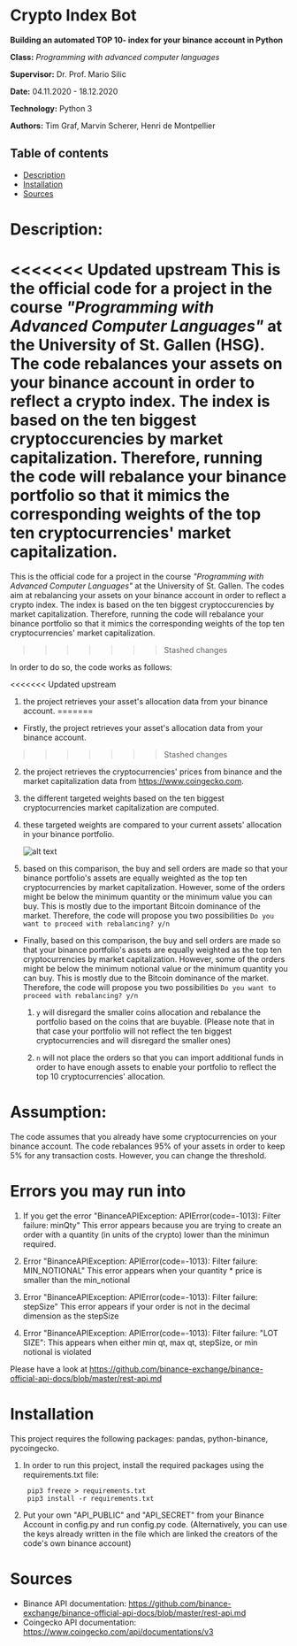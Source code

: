 # Crypto Index Bot

**Building an automated TOP 10- index for your binance account in Python**

**Class:** *Programming with advanced computer languages*

**Supervisor:** Dr. Prof. Mario Silic

**Date:** 04.11.2020 - 18.12.2020

**Technology:** Python 3

**Authors:** Tim Graf, Marvin Scherer, Henri de Montpellier

## Table of contents
* [Description](#Description)
* [Installation](#Installation)
* [Sources](#Sources)


# Description:

<<<<<<< Updated upstream
This is the official code for a project in the course _"Programming with Advanced Computer Languages"_ at the University of St. Gallen (HSG). The code rebalances your assets on your binance account in order to reflect a crypto index. The index is based on the ten biggest cryptoccurencies by market capitalization. Therefore, running the code will rebalance your binance portfolio so that it mimics the corresponding weights of the top ten cryptocurrencies' market capitalization.
=======
This is the official code for a project in the course _"Programming with Advanced Computer Languages"_ at the University of St. Gallen. The codes aim at rebalancing your assets on your binance account in order to reflect a crypto index. The index is based on the ten biggest cryptoccurencies by market capitalization. Therefore, running the code will rebalance your binance portfolio so that it mimics the corresponding weights of the top ten cryptocurrencies' market capitalization.
>>>>>>> Stashed changes


In order to do so, the code works as follows:

<<<<<<< Updated upstream
1) the project retrieves your asset's allocation data from your binance account.
=======
* Firstly, the project retrieves your asset's allocation data from your binance account. 
>>>>>>> Stashed changes

2) the project retrieves the cryptocurrencies' prices from binance and the market capitalization data from https://www.coingecko.com.

3) the different targeted weights based on the ten biggest cryptocurrencies market capitalization are computed.

4) these targeted weights are compared to your current assets' allocation in your binance portfolio.
    
    ![alt text](/img.png)

5) based on this comparison, the buy and sell orders are made so that your binance portfolio's assets are equally weighted as the top ten cryptocurrencies by market capitalization. However, some of the orders might be below the minimum quantity or the minimum value you can buy. This is mostly due to the important Bitcoin dominance of the market. Therefore, the code will propose you two possibilities ```Do you want to proceed with rebalancing? y/n``` 
* Finally, based on this comparison, the buy and sell orders are made so that your binance portfolio's assets are equally weighted as the top ten cryptocurrencies by market capitalization. However, some of the orders might be below the minimum notional value or the minimum quantity you can buy. This is mostly due to the Bitcoin dominance of the market. Therefore, the code will propose you two possibilities ```Do you want to proceed with rebalancing? y/n``` 

    1)  ```y``` will disregard the smaller coins allocation and rebalance the portfolio based on the coins that are buyable. (Please note that in that case your portfolio will not reflect the ten biggest cryptocurrencies and will disregard the smaller ones)

    2)  ```n``` will not place the orders so that you can import additional funds in order to have enough assets to enable your portfolio to reflect the top 10 cryptocurrencies' allocation.

# Assumption: 
The code assumes that you already have some cryptocurrencies on your binance account.
The code rebalances 95% of your assets in order to keep 5% for any transaction costs. However, you can change the threshold.

# Errors you may run into 
1. If you get the error "BinanceAPIException: APIError(code=-1013): Filter failure: minQty"
This error appears because you are trying to create an order with a quantity (in units of the crypto) lower than the minimun required.

2. Error "BinanceAPIException: APIError(code=-1013): Filter failure: MIN_NOTIONAL"
This error appears when your quantity * price is smaller than the min_notional

3. Error "BinanceAPIException: APIError(code=-1013): Filter failure: stepSize"
This error appears if your order is not in the decimal dimension as the stepSize

4. Error "BinanceAPIException: APIError(code=-1013): Filter failure: "LOT SIZE": 
This appears when either min qt, max qt, stepSize, or min notional is violated

Please have a look at https://github.com/binance-exchange/binance-official-api-docs/blob/master/rest-api.md



# Installation
This project requires the following packages: pandas, python-binance, pycoingecko.

1) In order to run this project, install the required packages using the requirements.txt file: 
    ```
     pip3 freeze > requirements.txt
     pip3 install -r requirements.txt
    ```
2) Put your own "API_PUBLIC" and "API_SECRET" from your Binance Account in config.py and run config.py code. 
(Alternatively, you can use the keys already written in the file which are linked the creators of the code's own binance account)

# Sources
* Binance API documentation: https://github.com/binance-exchange/binance-official-api-docs/blob/master/rest-api.md 
* Coingecko API documentation: https://www.coingecko.com/api/documentations/v3 


